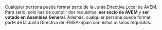 Cualquier persona puede formar parte de la Junta Directiva Local de AVEM. Para serlo, solo has de cumplir dos requisitos: **ser socio de AVEM** y **ser votado en Asamblea General**. Además, cualquier persona puede formar parte de la Junta Directiva de IFMSA-Spain con estos  mismos requisitos.
